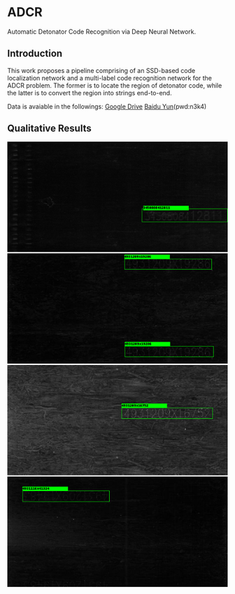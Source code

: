 # ADCR
Automatic Detonator Code Recognition via Deep Neural Network.

## Introduction
 This work proposes a pipeline comprising of an SSD-based code localization network and a multi-label code recognition network for the ADCR problem. The former is to locate the region of detonator code, while the latter is to convert the region into strings end-to-end.
 
 Data is avaiable in the followings:
 [Google Drive](https://github.com/wujixiu/ADCR)
 [Baidu Yun](https://pan.baidu.com/s/1BJtfanaMbVu7g3pavMaSxQ)(pwd:n3k4)

 ## Qualitative Results
 ![results](1.png)
 ![results](2.png)
 ![results](3.png)
 ![results](4.png)
